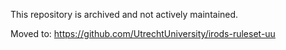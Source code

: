 This repository is archived and not actively maintained.

Moved to: https://github.com/UtrechtUniversity/irods-ruleset-uu
